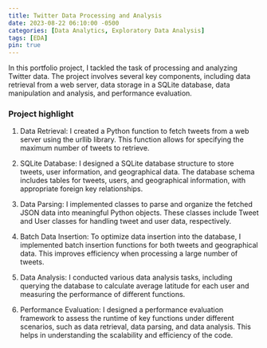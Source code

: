 ```yaml
---
title: Twitter Data Processing and Analysis
date: 2023-08-22 06:10:00 -0500
categories: [Data Analytics, Exploratory Data Analysis]
tags: [EDA]
pin: true
---
```



In this portfolio project, I tackled the task of processing and analyzing Twitter data. The project involves several key components, including data retrieval from a web server, data storage in a SQLite database, data manipulation and analysis, and performance evaluation.


### Project highlight 
1. Data Retrieval: I created a Python function to fetch tweets from a web server using the urllib library. This function allows for specifying the maximum number of tweets to retrieve.

2. SQLite Database: I designed a SQLite database structure to store tweets, user information, and geographical data. The database schema includes tables for tweets, users, and geographical information, with appropriate foreign key relationships.

3. Data Parsing: I implemented classes to parse and organize the fetched JSON data into meaningful Python objects. These classes include Tweet and User classes for handling tweet and user data, respectively.

4. Batch Data Insertion: To optimize data insertion into the database, I implemented batch insertion functions for both tweets and geographical data. This improves efficiency when processing a large number of tweets.

5. Data Analysis: I conducted various data analysis tasks, including querying the database to calculate average latitude for each user and measuring the performance of different functions.

6. Performance Evaluation: I designed a performance evaluation framework to assess the runtime of key functions under different scenarios, such as data retrieval, data parsing, and data analysis. This helps in understanding the scalability and efficiency of the code.